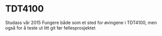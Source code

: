# TDT4100
Studass vår 2015
Fungere både som et sted for øvingene i TDT4100, men også for å teste ut litt git før fellesprosjektet
